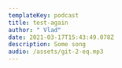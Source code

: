 ```yaml
---
templateKey: podcast
title: test-again
author: " Vlad"
date: 2021-03-17T15:43:49.078Z
description: Some song
audio: /assets/git-2-eq.mp3
---
```

